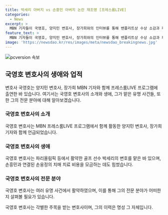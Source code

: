 ```yaml
---
title: 박세리 아버지 vs 손흥민 아버지 논란 재조명 [프레스룸LIVE]
categories:
  - News
excerpt: >
  MBN 기자들이 국영호, 양지민 변호사, 장가희와의 인터뷰를 통해 밴플리트상 수상 소감과 파리올림픽 관련 이야기를 전한다. 또한, 골프선수 박세리의 눈물의 회견과 해설위원으로 활약하는 손웅정의 이야기, 손흥민의 팬서비스, 그리고 치매와 관련된 숟가락 캠페인에 대해 다뤄진다.
feature_text: >
  MBN 기자들이 국영호, 양지민 변호사, 장가희와의 인터뷰를 통해 밴플리트상 수상 소감과 파리올림픽 관련 이야기를 전한다. 또한, 골프선수 박세리의 눈물의 회견과 해설위원으로 활약하는 손웅정의 이야기, 손흥민의 팬서비스, 그리고 치매와 관련된 숟가락 캠페인에 대해 다뤄진다.
image: 'https://newsdao.kr/res/images/meta/newsdao_breakingnews.jpg'
---
```


<p><img src="https://newsdao.kr/res/images/meta/newsdao_breakingnews.jpg" alt="pcversion 속보" /></p>

<h2>국영호 변호사의 생애와 업적</h2>

<p>변호사 국영호는 양지민 변호사, 장가희 MBN 기자와 함께 프레스룸LIVE 프로그램에 출연한 바 있습니다. 여기서는 국영호 변호사의 소개와 생애, 그가 맡은 유명 사건들, 또한 그의 전문 분야에 대해 알아보겠습니다. </p>

<h3>국영호 변호사의 소개</h3>

<p>국영호 변호사는 MBN 프레스룸LIVE 프로그램에서 함께 활동한 양지민 변호사, 장가희 기자와 함께 언급되었습니다. </p>

<h3>국영호 변호사의 생애</h3>

<p>국영호 변호사는 파리올림픽 등에서 활약한 골프 선수 박세리의 변호를 맡은 바 있으며, 손흥민과 연결된 손웅정의 치매 치료 비용을 모금하는 데도 힘썼습니다. </p>

<h3>국영호 변호사의 전문 분야</h3>

<p>국영호 변호사는 여러 유명 사건에서 활약하였으며, 이를 통해 그의 전문 분야가 어떠한지 살펴볼 필요가 있습니다. </p>

<p>국영호 변호사는 각별한 주목을 받는 변호사이며, 그의 이력은 명성 그 자체입니다.</p>

